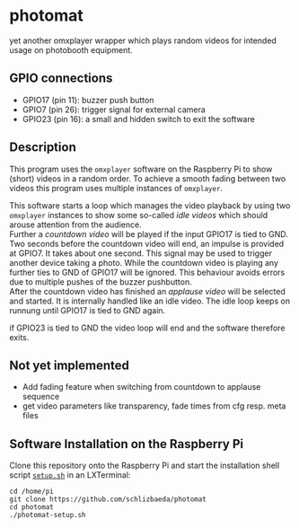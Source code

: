 # photomat
yet another omxplayer wrapper which plays random videos for intended usage on
photobooth equipment.

## GPIO connections
* GPIO17 (pin 11): buzzer push button
* GPIO7 (pin 26): trigger signal for external camera
* GPIO23 (pin 16): a small and hidden switch to exit the software

## Description
This program uses the `omxplayer` software on the Raspberry Pi to show (short)
videos in a random order. To achieve a smooth fading between two videos this
program uses multiple instances of `omxplayer`.

This software starts a loop which manages the video playback by using two
`omxplayer` instances to show some so-called _idle videos_ which should arouse
attention from the audience.  
Further a _countdown video_ will be played if the input GPIO17 is tied to GND.
Two seconds before the countdown video will end, an impulse is provided at 
GPIO7. It takes about one second. This signal may be used to trigger another
device taking a photo. While the countdown video is playing any further ties
to GND of GPIO17 will be ignored. This behaviour avoids errors due to multiple
pushes of the buzzer pushbutton.  
After the countdown video has finished an _applause video_ will be selected and
started. It is internally handled like an idle video. The idle loop keeps on
runnung until GPIO17 is tied to GND again.

if GPIO23 is tied to GND the video loop will end and the software therefore
exits.

## Not yet implemented
* Add fading feature when switching from countdown to applause sequence  
* get video parameters like transparency, fade times from cfg resp. meta files

## Software Installation on the Raspberry Pi
Clone this repository onto the Raspberry Pi and start the installation
shell script [`setup.sh`](https://github.com/schlizbaeda/photomat/blob/main/photomat-setup.sh)
in an LXTerminal:
```shell
cd /home/pi
git clone https://github.com/schlizbaeda/photomat
cd photomat
./photomat-setup.sh
```


